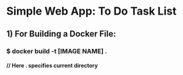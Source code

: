 # Simple Web App: To Do Task List

## 1) For Building a Docker File:

### $ docker build -t [IMAGE NAME] .
#### // Here . specifies current directory
